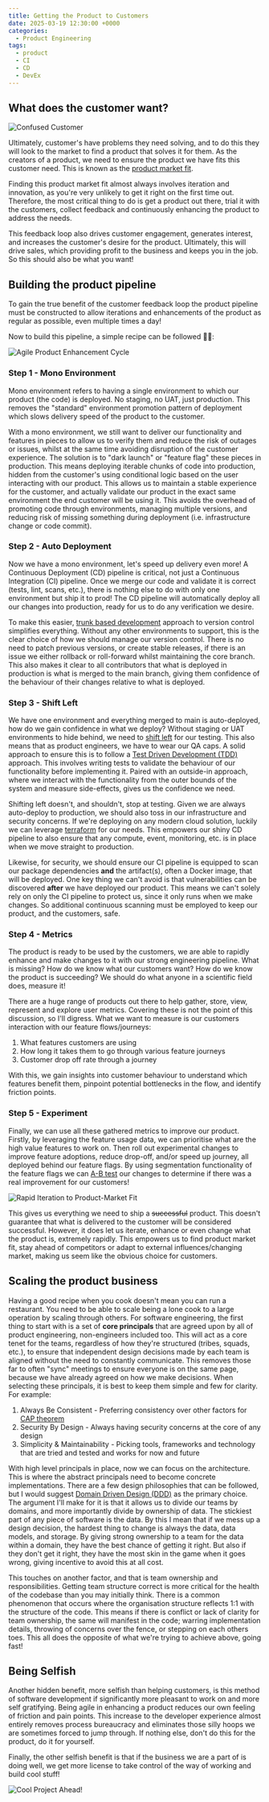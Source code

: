```yaml
---
title: Getting the Product to Customers
date: 2025-03-19 12:30:00 +0000
categories:
  - Product Engineering
tags:
  - product
  - CI
  - CD
  - DevEx
---
```


## What does the customer want?

![Confused Customer](../assets/img/posts/2025-03-19-images/confused-customer.png)

Ultimately, customer's have problems they need solving, and to do this they will look to the market to find a product that solves it for them. As the creators of a product, we need to ensure the product we have fits this customer need. This is known as the [product market fit](https://www.productplan.com/glossary/product-market-fit/).

Finding this product market fit almost always involves iteration and innovation, as you're very unlikely to get it right on the first time out. Therefore, the most critical thing to do is get a product out there, trial it with the customers, collect feedback and continuously enhancing the product to address the needs.

This feedback loop also drives customer engagement, generates interest, and increases the customer's desire for the product. Ultimately, this will drive sales, which providing profit to the business and keeps you in the job. So this should also be what you want!

## Building the product pipeline

To gain the true benefit of the customer feedback loop the product pipeline must be constructed to allow iterations and enhancements of the product as regular as possible, even multiple times a day!

Now to build this pipeline, a simple recipe can be followed 👨‍🍳:

![Agile Product Enhancement Cycle](../assets/img/posts/2025-03-19-images/agile-product-enhancement-cycle.png)

### Step 1 - Mono Environment

Mono environment refers to having a single environment to which our product (the code) is deployed. No staging, no UAT, just production. This removes the "standard" environment promotion pattern of deployment which slows delivery speed of the product to the customer.

With a mono environment, we still want to deliver our functionality and features in pieces to allow us to verify them and reduce the risk of outages or issues, whilst at the same time avoiding disruption of the customer experience. The solution is to "dark launch" or "feature flag" these pieces in production. This means deploying iterable chunks of code into production, hidden from the customer's using conditional logic based on the user interacting with our product. This allows us to maintain a stable experience for the customer, and actually validate our product in the exact same environment the end customer will be using it. This avoids the overhead of promoting code through environments, managing multiple versions, and reducing risk of missing something during deployment (i.e. infrastructure change or code commit).

### Step 2 - Auto Deployment

Now we have a mono environment, let's speed up delivery even more! A Continuous Deployment (CD) pipeline is critical, not just a Continuous Integration (CI) pipeline. Once we merge our code and validate it is correct (tests, lint, scans, etc.), there is nothing else to do with only one environment but ship it to prod! The CD pipeline will automatically deploy all our changes into production, ready for us to do any verification we desire.

To make this easier, [trunk based development](https://trunkbaseddevelopment.com/) approach to version control simplifies everything. Without any other environments to support, this is the clear choice of how we should manage our version control. There is no need to patch previous versions, or create stable releases, if there is an issue we either rollback or roll-forward whilst maintaining the core branch. This also makes it clear to all contributors that what is deployed in production is what is merged to the main branch, giving them confidence of the behaviour of their changes relative to what is deployed.

### Step 3 - Shift Left

We have one environment and everything merged to main is auto-deployed, how do we gain confidence in what we deploy?  Without staging or UAT environments to hide behind, we need to [shift left](https://en.wikipedia.org/wiki/Shift-left_testing) for our testing. This also means that as product engineers, we have to wear our QA caps. A solid approach to ensure this is to follow a [Test Driven Development (TDD)](https://martinfowler.com/bliki/TestDrivenDevelopment.html) approach. This involves writing tests to validate the behaviour of our functionality before implementing it. Paired with an outside-in approach, where we interact with the functionality from the outer bounds of the system and measure side-effects, gives us the confidence we need.

Shifting left doesn't, and shouldn't, stop at testing. Given we are always auto-deploy to production, we should also toss in our infrastructure and security concerns. If we're deploying on any modern cloud solution, luckily we can leverage [terraform](https://www.terraform.io/) for our needs. This empowers our shiny CD pipeline to also ensure that any compute, event, monitoring, etc. is in place when we move straight to production.

Likewise, for security, we should ensure our CI pipeline is equipped to scan our package dependencies **and** the artifact(s), often a Docker image, that will be deployed. One key thing we can't avoid is that vulnerabilities can be discovered **after** we have deployed our product. This means we can't solely rely on only the CI pipeline to protect us, since it only runs when we make changes. So additional continuous scanning must be employed to keep our product, and the customers, safe.

### Step 4 - Metrics

The product is ready to be used by the customers, we are able to rapidly enhance and make changes to it with our strong engineering pipeline. What is missing? How do we know what our customers want? How do we know the product is succeeding? We should do what anyone in a scientific field does, measure it!

There are a huge range of products out there to help gather, store, view, represent and explore user metrics. Covering these is not the point of this discussion, so I'll digress. What we want to measure is our customers interaction with our feature flows/journeys:

1. What features customers are using
2. How long it takes them to go through various feature journeys
3. Customer drop off rate through a journey

With this, we gain insights into customer behaviour to understand which features benefit them, pinpoint potential bottlenecks in the flow, and identify friction points.

### Step 5 - Experiment

Finally, we can use all these gathered metrics to improve our product. Firstly, by leveraging the feature usage data, we can prioritise what are the high value features to work on. Then roll out experimental changes to improve feature adoptions, reduce drop-off, and/or speed up journey, all deployed behind our feature flags. By using segmentation functionality of the feature flags we can [A-B test](https://www.optimizely.com/optimization-glossary/ab-testing/) our changes to determine if there was a real improvement for our customers!

![Rapid Iteration to Product-Market Fit](../assets/img/posts/2025-03-19-images/rapid-iteration-product-market-fit.png)

This gives us everything we need to ship a ~~successful~~ product. This doesn't guarantee that what is delivered to the customer will be considered successful. However, it does let us iterate, enhance or even change what the product is, extremely rapidly. This empowers us to find product market fit, stay ahead of competitors or adapt to external influences/changing market, making us seem like the obvious choice for customers.

## Scaling the product business

Having a good recipe when you cook doesn't mean you can run a restaurant. You need to be able to scale being a lone cook to a large operation by scaling through others. For software engineering, the first thing to start with is a set of **core principals** that are agreed upon by all of product engineering, non-engineers included too. This will act as a core tenet for the teams, regardless of how they're structured (tribes, squads, etc.), to ensure that independent design decisions made by each team is aligned without the need to constantly communicate. This removes those far to often "sync" meetings to ensure everyone is on the same page, because we have already agreed on how we make decisions. When selecting these principals, it is best to keep them simple and few for clarity. For example:

1. Always Be Consistent - Preferring consistency over other factors for [CAP theorem](https://www.ibm.com/think/topics/cap-theorem)
2. Security By Design - Always having security concerns at the core of any design
3. Simplicity & Maintainability - Picking tools, frameworks and technology that are tried and tested and works for now and future

With high level principals in place, now we can focus on the architecture. This is where the abstract principals need to become concrete implementations. There are a few design philosophies that can be followed, but I would suggest [Domain Driven Design (DDD)](https://martinfowler.com/bliki/DomainDrivenDesign.html) as the primary choice. The argument I'll make for it is that it allows us to divide our teams by domains, and more importantly divide by ownership of data. The stickiest part of any piece of software is the data. By this I mean that if we mess up a design decision, the hardest thing to change is always the data, data models, and storage. By giving strong ownership to a team for the data within a domain, they have the best chance of getting it right. But also if they don't get it right, they have the most skin in the game when it goes wrong, giving incentive to avoid this at all cost. 

This touches on another factor, and that is team ownership and responsibilities. Getting team structure correct is more critical for the health of the codebase than you may initially think. There is a common phenomenon that occurs where the organisation structure reflects 1:1 with the structure of the code. This means if there is conflict or lack of clarity for team ownership, the same will manifest in the code; warring implementation details, throwing of concerns over the fence, or stepping on each others toes. This all does the opposite of what we're trying to achieve above, going fast!

## Being Selfish

Another hidden benefit, more selfish than helping customers, is this method of software development if significantly more pleasant to work on and more self gratifying. Being agile in enhancing a product reduces our own feeling of friction and pain points. This increase to the developer experience almost entirely removes process bureaucracy and eliminates those silly hoops we are sometimes forced to jump through. If nothing else, don't do this for the product, do it for yourself.

Finally, the other selfish benefit is that if the business we are a part of is doing well, we get more license to take control of the way of working and build cool stuff!

![Cool Project Ahead!](../assets/img/posts/2025-03-19-images/cool-project.png)
